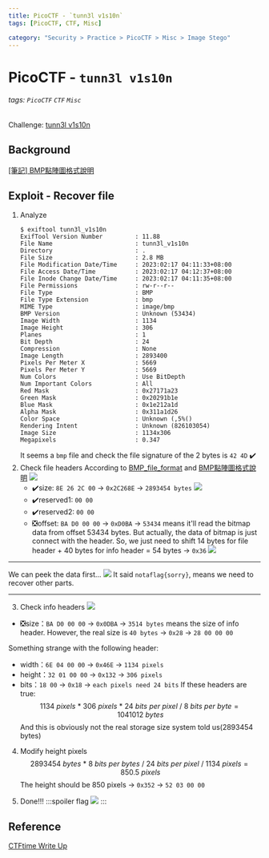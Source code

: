```yaml
---
title: PicoCTF - `tunn3l v1s10n`
tags: [PicoCTF, CTF, Misc]

category: "Security > Practice > PicoCTF > Misc > Image Stego"
---
```


# PicoCTF - `tunn3l v1s10n`
###### tags: `PicoCTF` `CTF` `Misc`
Challenge: [tunn3l v1s10n](https://play.picoctf.org/practice/challenge/112?category=4&page=1)

## Background
[[筆記] BMP點陣圖格式說明](https://www.jinnsblog.com/2009/08/bmp-format-graphic-illustration.html)


## Exploit - Recover file
1. Analyze
    ```bash!
    $ exiftool tunn3l_v1s10n
    ExifTool Version Number         : 11.88
    File Name                       : tunn3l_v1s10n
    Directory                       : .
    File Size                       : 2.8 MB
    File Modification Date/Time     : 2023:02:17 04:11:33+08:00
    File Access Date/Time           : 2023:02:17 04:12:37+08:00
    File Inode Change Date/Time     : 2023:02:17 04:11:35+08:00
    File Permissions                : rw-r--r--
    File Type                       : BMP
    File Type Extension             : bmp
    MIME Type                       : image/bmp
    BMP Version                     : Unknown (53434)
    Image Width                     : 1134
    Image Height                    : 306
    Planes                          : 1
    Bit Depth                       : 24
    Compression                     : None
    Image Length                    : 2893400
    Pixels Per Meter X              : 5669
    Pixels Per Meter Y              : 5669
    Num Colors                      : Use BitDepth
    Num Important Colors            : All
    Red Mask                        : 0x27171a23
    Green Mask                      : 0x20291b1e
    Blue Mask                       : 0x1e212a1d
    Alpha Mask                      : 0x311a1d26
    Color Space                     : Unknown (,5%()
    Rendering Intent                : Unknown (826103054)
    Image Size                      : 1134x306
    Megapixels                      : 0.347
    ```
    It seems a `bmp` file and check the file signature of the 2 bytes is `42 4D` :heavy_check_mark: 
2. Check file headers
According to [BMP_file_format](https://en.wikipedia.org/wiki/BMP_file_format) and [BMP點陣圖格式說明](https://www.jinnsblog.com/2009/08/bmp-format-graphic-illustration.html)
![](https://i.imgur.com/YU6exro.png)
    * :heavy_check_mark:size: `8E 26 2C 00` $\to$ `0x2C268E` $\to$ `2893454 bytes`
![](https://i.imgur.com/H6G44kT.png)
    * :heavy_check_mark:reserved1: `00 00`
    * :heavy_check_mark:reserved2:  `00 00`
    * :negative_squared_cross_mark:offset: `BA D0 00 00` $\to$ `0xD0BA` $\to$ `53434` means it'll read the bitmap data from offset 53434 bytes. But actually, the data of bitmap is just connect with the header. So, we just need to shift 14 bytes for file header + 40 bytes for info header = 54 bytes $\to$ `0x36`
![](https://i.imgur.com/crETYOD.png)

---

We can peek the data first...
![](https://i.imgur.com/DWesnDl.png)
It said `notaflag{sorry}`, means we need to recover other parts.

---

3. Check info headers
![](https://i.imgur.com/SMZn71k.png)
* :negative_squared_cross_mark:size：`BA D0 00 00` $\to$ `0x0DBA` $\to$ `3514 bytes` means the size of info header. However, the real size is `40 bytes` $\to$ `0x28` $\to$ `28 00 00 00`

Something strange with the following header:
* width：`6E 04 00 00` $\to$ `0x46E` $\to$ `1134 pixels`
* height：`32 01 00 00` $\to$ `0x132` $\to$ `306 pixels`
* bits：`18 00` $\to$ `0x18` $\to$ `each pixels need 24 bits`
If these headers are true:
$$
1134\ pixels\ *\ 306\ pixels\ *\ 24\ bits\ per\ pixel\ /\ 8\ bits\ per\ byte=1041012\ bytes
$$
And this is obviously not the real storage size system told us(2893454 bytes)

4. Modify height pixels
$$
2893454\ bytes\ *\ 8\ bits\ per\ bytes\ /\ 24\  bits\ per\ pixel\ /\ 1134\ pixels=850.5\ pixels
$$
The height should be 850 pixels $\to$ `0x352` $\to$ `52 03 00 00`

5. Done!!!
    :::spoiler flag
    ![](https://i.imgur.com/IJMO8Pd.jpg)
    :::
## Reference
[CTFtime Write Up](https://ctftime.org/writeup/28157)